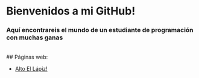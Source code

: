# Bienvenidos a mi GitHub!


### Aquí encontrareis el mundo de un estudiante de programación con muchas ganas
<br>
## Páginas web:

- [Alto El Lápiz!](http://juanluromero.com/AltoElLapiz)
